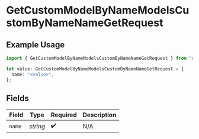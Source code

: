 # GetCustomModelByNameModelsCustomByNameNameGetRequest

## Example Usage

```typescript
import { GetCustomModelByNameModelsCustomByNameNameGetRequest } from "opperai/models/operations";

let value: GetCustomModelByNameModelsCustomByNameNameGetRequest = {
  name: "<value>",
};
```

## Fields

| Field              | Type               | Required           | Description        |
| ------------------ | ------------------ | ------------------ | ------------------ |
| `name`             | *string*           | :heavy_check_mark: | N/A                |